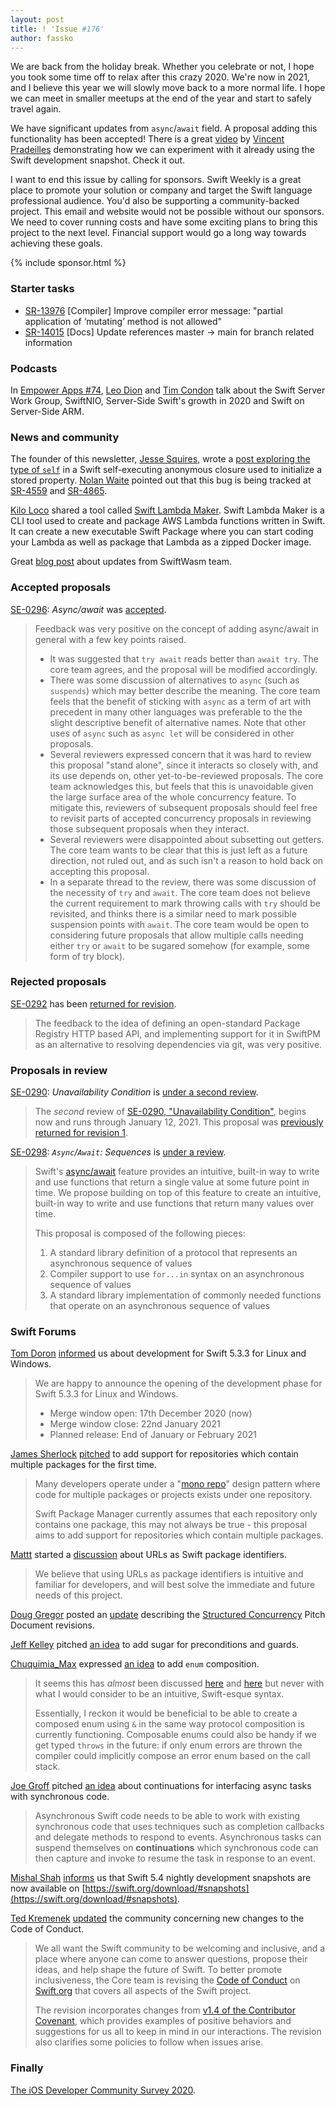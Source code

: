 ```yaml
---
layout: post
title: ! 'Issue #176'
author: fassko
---
```


We are back from the holiday break. Whether you celebrate or not, I hope you took some time off to relax after this crazy 2020. We're now in 2021, and I believe this year we will slowly move back to a more normal life. I hope we can meet in smaller meetups at the end of the year and start to safely travel again.

We have significant updates from `async`/`await` field. A proposal adding this functionality has been accepted! There is a great [video](https://t.co/V6O6RDgjMe?amp=1) by [Vincent Pradeilles](https://twitter.com/v_pradeilles) demonstrating how we can experiment with it already using the Swift development snapshot. Check it out.

I want to end this issue by calling for sponsors. Swift Weekly is a great place to promote your solution or company and target the Swift language professional audience. You'd also be supporting a community-backed project. This email and website would not be possible without our sponsors. We need to cover running costs and have some exciting plans to bring this project to the next level. Financial support would go a long way towards achieving these goals.

<!--excerpt-->

{% include sponsor.html %}

### Starter tasks

- [SR-13976](https://bugs.swift.org/browse/SR-13976) [Compiler] Improve compiler error message: "partial application of ‘mutating’ method is not allowed"
- [SR-14015](https://bugs.swift.org/browse/SR-14015) [Docs] Update references master -> main for branch related information

### Podcasts

In [Empower Apps #74](https://www.empowerapps.show/34), [Leo Dion](https://twitter.com/leogdion) and [Tim Condon](https://twitter.com/0xtim) talk about the Swift Server Work Group, SwiftNIO, Server-Side Swift's growth in 2020 and Swift on Server-Side ARM.

### News and community

The founder of this newsletter, [Jesse Squires](https://twitter.com/jesse_squires), wrote a [post exploring the type of `self`](https://www.jessesquires.com/blog/2020/12/28/the-different-types-of-self-in-swift/) in a Swift self-executing anonymous closure used to initialize a stored property. [Nolan Waite](https://bugs.swift.org/secure/ViewProfile.jspa?name=nolanw) pointed out that this bug is being tracked at [SR-4559](https://bugs.swift.org/browse/SR-4559) and [SR-4865](https://bugs.swift.org/browse/SR-4865).

[Kilo Loco](https://twitter.com/Kilo_Loco) shared a tool called [Swift Lambda Maker](https://github.com/Kilo-Loco/SLaM). Swift Lambda Maker is a CLI tool used to create and package AWS Lambda functions written in Swift. It can create a new executable Swift Package where you can start coding your Lambda as well as package that Lambda as a zipped Docker image.

Great [blog post](https://blog.swiftwasm.org/posts/update-05-december-2020/) about updates from SwiftWasm team.

### Accepted proposals

[SE-0296](https://github.com/apple/swift-evolution/blob/main/proposals/0296-async-await.md): *Async/await* was [accepted](https://forums.swift.org/t/accepted-with-modification-se-0296-async-await/43318).

> Feedback was very positive on the concept of adding async/await in general with a few key points raised.
> * It was suggested that `try await` reads better than `await try`. The core team agrees, and the proposal will be modified accordingly.
> * There was some discussion of alternatives to `async` (such as `suspends`) which may better describe the meaning. The core team feels that the benefit of sticking with `async` as a term of art with precedent in many other languages was preferable to the the slight descriptive benefit of alternative names. Note that other uses of `async` such as `async let` will be considered in other proposals.
> * Several reviewers expressed concern that it was hard to review this proposal "stand alone", since it interacts so closely with, and its use depends on, other yet-to-be-reviewed proposals. The core team acknowledges this, but feels that this is unavoidable given the large surface area of the whole concurrency feature. To mitigate this, reviewers of subsequent proposals should feel free to revisit parts of accepted concurrency proposals in reviewing those subsequent proposals when they interact.
> * Several reviewers were disappointed about subsetting out getters. The core team wants to be clear that this is just left as a future direction, not ruled out, and as such isn't a reason to hold back on accepting this proposal.
> * In a separate thread to the review, there was some discussion of the necessity of `try` and `await`. The core team does not believe the current requirement to mark throwing calls with `try` should be revisited, and thinks there is a similar need to mark possible suspension points with `await`. The core team would be open to considering future proposals that allow multiple calls needing either `try` or `await` to be sugared somehow (for example, some form of try block).

### Rejected proposals

[SE-0292](https://github.com/apple/swift-evolution/blob/main/proposals/0292-package-registry-service.md) has been [returned for revision](https://forums.swift.org/t/returned-for-revision-se-0292-package-registry-service/43402).

> The feedback to the idea of defining an open-standard Package Registry HTTP based API, and implementing support for it in SwiftPM as an alternative to resolving dependencies via git, was very positive.

### Proposals in review

[SE-0290](https://github.com/apple/swift-evolution/blob/main/proposals/0290-negative-availability.md): *Unavailability Condition* is [under a second review](https://forums.swift.org/t/se-290-second-review-unavailability-condition/43544).

> The _second_ review of [SE-0290, "Unavailability Condition"](https://github.com/apple/swift-evolution/blob/main/proposals/0290-negative-availability.md), begins now and runs through January 12, 2021.  This proposal was [previously returned for revision 1](https://forums.swift.org/t/se-0290-unavailability-condition/41873/34).

[SE-0298](https://github.com/apple/swift-evolution/blob/main/proposals/0298-asyncsequence.md): *`Async`/`Await`: Sequences* is [under a review](https://forums.swift.org/t/se-0298-async-await-sequences/43786).

> Swift's [async/await](https://github.com/apple/swift-evolution/blob/main/proposals/0296-async-await.md) feature provides an intuitive, built-in way to write and use functions that return a single value at some future point in time. We propose building on top of this feature to create an intuitive, built-in way to write and use functions that return many values over time.
>
> This proposal is composed of the following pieces:
> 
> 1. A standard library definition of a protocol that represents an asynchronous sequence of values
> 2. Compiler support to use `for...in` syntax on an asynchronous sequence of values
> 3. A standard library implementation of commonly needed functions that operate on an asynchronous sequence of values

### Swift Forums

[Tom Doron](https://twitter.com/TomerDoron) [informed](https://forums.swift.org/t/development-open-for-swift-5-3-3-for-linux-and-windows/43007) us about development for Swift 5.3.3 for Linux and Windows.

> We are happy to announce the opening of the development phase for Swift 5.3.3 for Linux and Windows.
>
>* Merge window open: 17th December 2020 (now)
>* Merge window close: 22nd January 2021
>* Planned release: End of January or February 2021

[James Sherlock](https://forums.swift.org/u/sherlouk) [pitched](https://forums.swift.org/t/spm-multi-package-repositories/43193) to add support for repositories which contain multiple packages for the first time.

> Many developers operate under a "[mono repo](https://en.wikipedia.org/wiki/Monorepo)" design pattern where code for multiple packages or projects exists under one repository.
>
> Swift Package Manager currently assumes that each repository only contains one package, this may not always be true - this proposal aims to add support for repositories which contain multiple packages.

[Mattt](https://twitter.com/mattt) started a [discussion](https://forums.swift.org/t/urls-as-swift-package-identifiers/43404) about URLs as Swift package identifiers.

> We believe that using URLs as package identifiers is intuitive and familiar for developers, and will best solve the immediate and future needs of this project.

[Doug Gregor](https://twitter.com/dgregor79) posted an [update](https://forums.swift.org/t/pitch-2-structured-concurrency/43452) describing the [Structured Concurrency](https://forums.swift.org/t/concurrency-structured-concurrency/41622) Pitch Document revisions.

[Jeff Kelley](https://twitter.com/SlaunchaMan) pitched [an idea](https://forums.swift.org/t/adding-sugar-for-preconditions-and-guards/43520) to add sugar for preconditions and guards.

[Chuquimia_Max](https://forums.swift.org/u/chuquimia_max) expressed [an idea](https://forums.swift.org/t/pitch-enum-composition/43598) to add `enum` composition.

> It seems this has _almost_ been discussed [here](https://forums.swift.org/t/enum-inheritance/9933) and [here](https://forums.swift.org/t/enums-as-enum-underlying-types/17375/19) but never with what I would consider to be an intuitive, Swift-esque syntax.
> 
> Essentially, I reckon it would be beneficial to be able to create a composed enum using `&` in the same way protocol composition is currently functioning.
> Composable enums could also be handy if we get typed `throws` in the future: if only enum errors are thrown the compiler could implicitly compose an error enum based on the call stack.

[Joe Groff](https://twitter.com/jckarter) pitched [an idea](https://forums.swift.org/t/concurrency-continuations-for-interfacing-async-tasks-with-synchronous-code/43619) about continuations for interfacing async tasks with synchronous code.

> Asynchronous Swift code needs to be able to work with existing synchronous
code that uses techniques such as completion callbacks and delegate methods to
respond to events. Asynchronous tasks can suspend themselves on
**continuations** which synchronous code can then capture and invoke to
resume the task in response to an event.

[Mishal Shah](https://twitter.com/mishaldshah) [informs](https://forums.swift.org/t/swift-5-4-nightly-development-snapshots/43791) us that Swift 5.4 nightly development snapshots are now available on [https://swift.org/download/#snapshots](https://swift.org/download/#snapshots).

[Ted Kremenek](https://twitter.com/tkremenek) [updated](https://forums.swift.org/t/code-of-conduct-updated-january-12-2021/43807) the community concerning new changes to the Code of Conduct.

> We all want the Swift community to be welcoming and inclusive, and a place where anyone can come to answer questions, propose their ideas, and help shape the future of Swift. To better promote inclusiveness, the Core team is revising the [Code of Conduct](https://swift.org/code-of-conduct/) on [Swift.org](http://swift.org/) that covers all aspects of the Swift project.
>
> The revision incorporates changes from [v1.4 of the Contributor Covenant](https://www.contributor-covenant.org/version/1/4/code-of-conduct/), which provides examples of positive behaviors and suggestions for us all to keep in mind in our interactions. The revision also clarifies some policies to follow when issues arise.

### Finally

[The iOS Developer Community Survey 2020](https://iosdevsurvey.com/updates/launching-the-2020-survey/).
